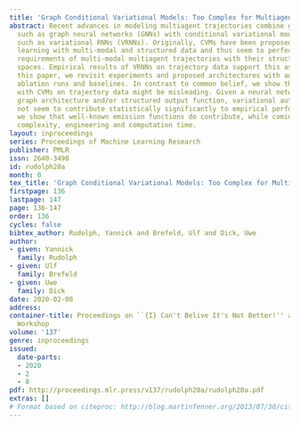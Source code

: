 ```yaml
---
title: 'Graph Conditional Variational Models: Too Complex for Multiagent Trajectories?'
abstract: Recent advances in modeling multiagent trajectories combine graph architectures
  such as graph neural networks (GNNs) with conditional variational models (CVMs)
  such as variational RNNs (VRNNs). Originally, CVMs have been proposed to facilitate
  learning with multi-modal and structured data and thus seem to perfectly match the
  requirements of multi-modal multiagent trajectories with their structured output
  spaces. Empirical results of VRNNs on trajectory data support this assumption. In
  this paper, we revisit experiments and proposed architectures with additional rigour,
  ablation runs and baselines. In contrast to common belief, we show that prior results
  with CVMs on trajectory data might be misleading. Given a neural network with a
  graph architecture and/or structured output function, variational autoencoding does
  not seem to contribute statistically significantly to empirical performance. Instead,
  we show that well-known emission functions do contribute, while coming with less
  complexity, engineering and computation time.
layout: inproceedings
series: Proceedings of Machine Learning Research
publisher: PMLR
issn: 2640-3498
id: rudolph20a
month: 0
tex_title: 'Graph Conditional Variational Models: Too Complex for Multiagent Trajectories?'
firstpage: 136
lastpage: 147
page: 136-147
order: 136
cycles: false
bibtex_author: Rudolph, Yannick and Brefeld, Ulf and Dick, Uwe
author:
- given: Yannick
  family: Rudolph
- given: Ulf
  family: Brefeld
- given: Uwe
  family: Dick
date: 2020-02-08
address: 
container-title: Proceedings on ``{I} Can't Belive It's Not Better!'' at {NeurIPS}
  Workshop
volume: '137'
genre: inproceedings
issued:
  date-parts:
  - 2020
  - 2
  - 8
pdf: http://proceedings.mlr.press/v137/rudolph20a/rudolph20a.pdf
extras: []
# Format based on citeproc: http://blog.martinfenner.org/2013/07/30/citeproc-yaml-for-bibliographies/
---
```

